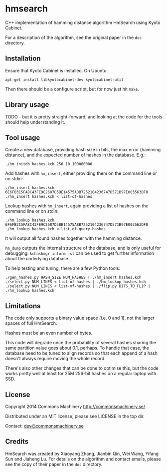 hmsearch
========

C++ implementation of hamming distance algorithm HmSearch using Kyoto
Cabinet.

For a description of the algorithm, see the original paper in the
`doc` directory.


Installation
------------

Ensure that Kyoto Cabinet is installed. On Ubuntu:

    apt-get install libkyotocabinet-dev kyotocabinet-util

Then there should be a configure script, but for now just hit `make`.


Library usage
-------------

TODO - but it is pretty straight-forward, and looking at the code for
the tools should help understanding it.


Tool usage
----------

Create a new database, providing hash size in bits, the max error
(hamming distance), and the expected number of hashes in the
database.  E.g.:

    ./hm_initdb hashes.kch 256 10 100000000


Add hashes with `hm_insert`, either providing them on the command line
or on stdin:

    ./hm_insert hashes.kch 6E6FB315FA8C43FE9C2687D5BE14575ABB7252104236747D571B97E003563DF0
    ./hm_insert hashes.kch < list-of-hashes


Lookup hashes with `hm_insert`, again providing a list of hashes on
the command line or on stdin:
    
    ./hm_lookup hashes.kch 6F6FB315FA8C43FE9C2687D5BE14575ABB7252104236747D571B97E003563DF0
    ./hm_lookup hashes.kch < list-of-query-hashes

It will output all found hashes together with the hamming distance.

`hm_dump` outputs the internal structure of the database, and is only
useful for debugging.  `kchashmgr inform -st` can be used to get
further information about the underlying database.

To help testing and tuning, there are a few Python tools:

    ./gen_hashes.py HASH_SIZE NUM_HASHES | ./hm_insert hashes.kch
    ./select.py NUM_LINES < list-of-hashes | ./hm_lookup hashes.kch
    ./select.py NUM_LINES < list-of-hashes | ./flip.py BITS_TO_FLIP | ./hm_lookup hashes.kch


Limitations
-----------

The code only supports a binary value space (i.e. 0 and 1), not the
larger spaces of full HmSearch.

Hashes must be an even number of bytes.

This code will degrade once the probability of several hashes sharing
the same partition value goes about 0.1, perhaps.  To handle that
case, the database need to be tuned to align records so that each
append of a hash doesn't always require moving the whole record.

There's also other changes that can be done to optimise this, but the
code works pretty well at least for 25M 256-bit hashes on a regular
laptop with SSD.


License
-------

Copyright 2014 Commons Machinery http://commonsmachinery.se/

Distributed under an MIT license, please see LICENSE in the top dir.

Contact: dev@commonsmachinery.se


Credits
-------

HmSearch was created by Xiaoyang Zhang, Jianbin Qin, Wei Wang, Yifang
Sun and Jiaheng Lu.  For details on the algorithm and contact emails,
please see the copy of their paper in the `doc` directory.
